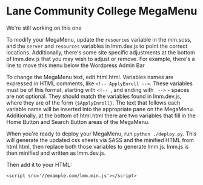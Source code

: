 Lane Community College MegaMenu
===============================

We're still working on this one

To modify your MegaMenu, update the `resources` variable in the mm.scss, and the `server` and `resources` variables in lmm.dev.js to point the correct locations. Additionally, there's some site specific adjustments at the bottom of lmm.dev.js that you may wish to adjust or remove. For example, there's a line to move this menu below the Wordpress Admin Bar

To change the MegaMenu text, edit html.html. Variables names are expressed in HTML comments, like `<!-- ApplyEnroll -->`. These variables must be of this format, starting with `<!-- `, and ending with ` -->` - spaces are not optional. They should match the variables found in lmm.dev.js, where they are of the form `{$ApplyEnroll}`. The text that follows each variable name will be inserted into the appropriate pane on the MegaMenu. Additionally, at the bottom of html.html there are two variables that fill in the Home Button and Search Button areas of the MegaMenu.

When you're ready to deploy your MegaMenu, run `python ./deploy.py`. This will generate the updated css sheets via SASS and the minified HTML from html.html, then replace both those variables to generate lmm.js. lmm.js is then minified and written as lmm.dev.js. 

Then add it to your HTML:

    <script src='//example.com/lmm.min.js'></script>
